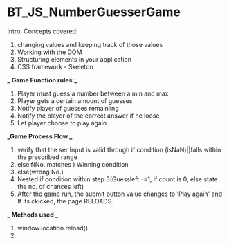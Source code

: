 # BT_JS_NumberGuesserGame

Intro: Concepts covered:

1. changing values and keeping track of those values
2. Working with the DOM
3. Structuring elements in your application
4. CSS framework - Skeleton

**_ Game Function rules:_**

1.  Player must guess a number between a min and max
2.  Player gets a certain amount of guesses
3.  Notify player of guesses remainiing
4.  Notify the player of the correct answer if he loose
5.  Let player choose to play again

**_Game Process Flow _**

1.  verify that the ser Input is valid through if condition (isNaN)||falls within the prescribed range
2.  elseif(No. matches ) Winning condition
3.  else(wrong No.)
4.  Nested if condition within step 3(Guessleft -=1, if count is 0, else state the no. of chances left)
5.  After the game run, the submit button value changes to 'Play again' and If its ckicked, the page RELOADS.

**_ Methods used _**

1.  window.location.reload()
2.
